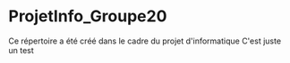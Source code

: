 # ProjetInfo_Groupe20
Ce répertoire a été créé dans le cadre du projet d'informatique
C'est juste un test
